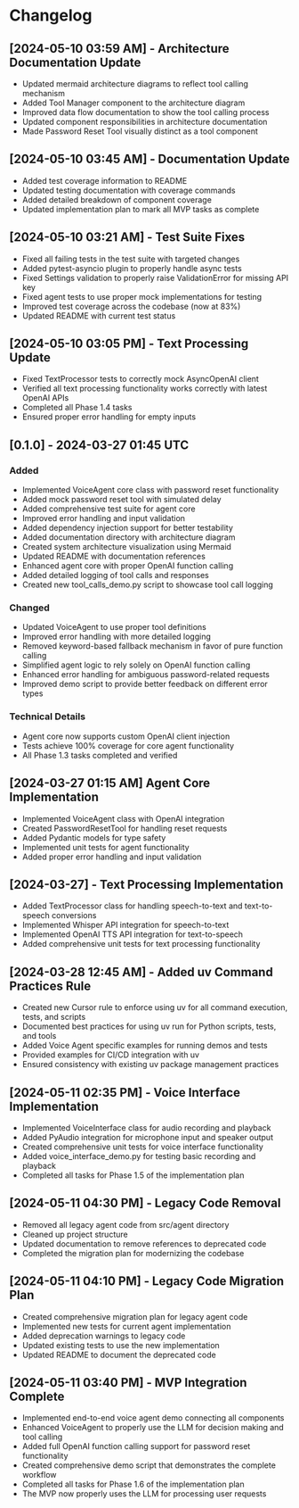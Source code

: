 # Changelog

## [2024-05-10 03:59 AM] - Architecture Documentation Update
- Updated mermaid architecture diagrams to reflect tool calling mechanism
- Added Tool Manager component to the architecture diagram
- Improved data flow documentation to show the tool calling process
- Updated component responsibilities in architecture documentation
- Made Password Reset Tool visually distinct as a tool component

## [2024-05-10 03:45 AM] - Documentation Update
- Added test coverage information to README
- Updated testing documentation with coverage commands
- Added detailed breakdown of component coverage
- Updated implementation plan to mark all MVP tasks as complete

## [2024-05-10 03:21 AM] - Test Suite Fixes
- Fixed all failing tests in the test suite with targeted changes
- Added pytest-asyncio plugin to properly handle async tests
- Fixed Settings validation to properly raise ValidationError for missing API key
- Fixed agent tests to use proper mock implementations for testing
- Improved test coverage across the codebase (now at 83%)
- Updated README with current test status

## [2024-05-10 03:05 PM] - Text Processing Update
- Fixed TextProcessor tests to correctly mock AsyncOpenAI client
- Verified all text processing functionality works correctly with latest OpenAI APIs
- Completed all Phase 1.4 tasks
- Ensured proper error handling for empty inputs

## [0.1.0] - 2024-03-27 01:45 UTC

### Added
- Implemented VoiceAgent core class with password reset functionality
- Added mock password reset tool with simulated delay
- Added comprehensive test suite for agent core
- Improved error handling and input validation
- Added dependency injection support for better testability
- Added documentation directory with architecture diagram
- Created system architecture visualization using Mermaid
- Updated README with documentation references
- Enhanced agent core with proper OpenAI function calling
- Added detailed logging of tool calls and responses
- Created new tool_calls_demo.py script to showcase tool call logging

### Changed
- Updated VoiceAgent to use proper tool definitions
- Improved error handling with more detailed logging
- Removed keyword-based fallback mechanism in favor of pure function calling
- Simplified agent logic to rely solely on OpenAI function calling
- Enhanced error handling for ambiguous password-related requests
- Improved demo script to provide better feedback on different error types

### Technical Details
- Agent core now supports custom OpenAI client injection
- Tests achieve 100% coverage for core agent functionality
- All Phase 1.3 tasks completed and verified

## [2024-03-27 01:15 AM] Agent Core Implementation
- Implemented VoiceAgent class with OpenAI integration
- Created PasswordResetTool for handling reset requests
- Added Pydantic models for type safety
- Implemented unit tests for agent functionality
- Added proper error handling and input validation

## [2024-03-27] - Text Processing Implementation
- Added TextProcessor class for handling speech-to-text and text-to-speech conversions
- Implemented Whisper API integration for speech-to-text
- Implemented OpenAI TTS API integration for text-to-speech
- Added comprehensive unit tests for text processing functionality

## [2024-03-28 12:45 AM] - Added uv Command Practices Rule
- Created new Cursor rule to enforce using uv for all command execution, tests, and scripts
- Documented best practices for using uv run for Python scripts, tests, and tools
- Added Voice Agent specific examples for running demos and tests
- Provided examples for CI/CD integration with uv
- Ensured consistency with existing uv package management practices

## [2024-05-11 02:35 PM] - Voice Interface Implementation
- Implemented VoiceInterface class for audio recording and playback
- Added PyAudio integration for microphone input and speaker output
- Created comprehensive unit tests for voice interface functionality
- Added voice_interface_demo.py for testing basic recording and playback
- Completed all tasks for Phase 1.5 of the implementation plan

## [2024-05-11 04:30 PM] - Legacy Code Removal
- Removed all legacy agent code from src/agent directory
- Cleaned up project structure
- Updated documentation to remove references to deprecated code
- Completed the migration plan for modernizing the codebase

## [2024-05-11 04:10 PM] - Legacy Code Migration Plan
- Created comprehensive migration plan for legacy agent code
- Implemented new tests for current agent implementation
- Added deprecation warnings to legacy code
- Updated existing tests to use the new implementation
- Updated README to document the deprecated code

## [2024-05-11 03:40 PM] - MVP Integration Complete
- Implemented end-to-end voice agent demo connecting all components
- Enhanced VoiceAgent to properly use the LLM for decision making and tool calling
- Added full OpenAI function calling support for password reset functionality
- Created comprehensive demo script that demonstrates the complete workflow
- Completed all tasks for Phase 1.6 of the implementation plan
- The MVP now properly uses the LLM for processing user requests
